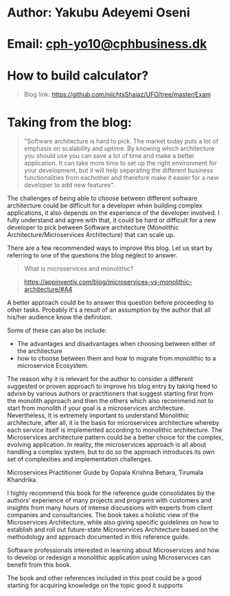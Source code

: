 #  Author: Yakubu Adeyemi Oseni
# Email: cph-yo10@cphbusiness.dk

#  How to build calculator?
>  Blog link: https://github.com/niichtsShaiaz/UFO/tree/master/Exam
 # Taking from the blog:
>"Software architecture is hard to pick. The market today puts a lot of emphasis on scalability and uptime. By knowing which architecture you should use you can save a lot of time and make a better application. It can take more time to set up the right environment for your development, but it will help seperating the different business functionalities from eachother and therefore make it easier for a new developer to add new features".

The challenges of being able to choose between different software architecture could be difficult for a developer when building complex applications, it also depends on the experience of the developer involved. I  fully understand and agree with that, it could be hard or difficult for a new developer to pick between Software architecture (Monolithic Architecture/Microservices Architecture) that can scale up.

There are a few recommended ways to improve this blog. Let us start by referring to one of the questions the blog neglect to answer.

>What is microservices and monolithic?

>https://appinventiv.com/blog/microservices-vs-monolithic-architecture/#A4

A better approach could be to answer this question before proceeding to other tasks. Probably it's a result of an assumption by the author that all his/her audience know the definition.

Some of these can also be include:
 - The advantages and disadvantages when choosing between either of the architecture
 - how to choose between them and how to migrate from monolithic to a microservice Ecosystem.

The reason why it is relevant for the author to consider a different suggested or proven approach to improve his blog entry by taking heed to advise by various authors or practitioners that suggest starting first from the monolith approach and then the others which also recommend not to start from monolith if your goal is a microservices architecture. Nevertheless, It is extremely important to understand Monolithic architecture, after all, it is the basis for microservices architecture whereby each service itself is implemented according to monolithic architecture. The Microservices architecture pattern could be a better choice for the complex, evolving application. In reality, the microservices approach is all about handling a complex system, but to do so the approach introduces its own set of complexities and implementation challenges.

Microservices Practitioner Guide by Gopala Krishna Behara, Tirumala Khandrika. 

I highly recommend this book for the reference guide consolidates by the authors’ experience of many projects and programs with customers and insights from many hours of intense discussions with experts from client companies and consultancies. The book takes a holistic view of the Microservices Architecture, while also giving specific guidelines on how to establish and roll out future-state Microservices Architecture based on the methodology and approach documented in this reference guide.

Software professionals interested in learning about Microservices and how to develop or redesign a monolithic application using Microservices can benefit from this book.

The book and other references included in this post could be a good starting for acquiring knowledge on the topic good it supports 









 

















